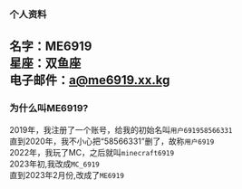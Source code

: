 ### 个人资料  
名字：ME6919  
星座：双鱼座  
电子邮件：a@me6919.xx.kg  
---------------------------------------  
### 为什么叫ME6919?    
2019年，我注册了一个账号，给我的初始名叫`用户691958566331`   
直到2020年，我不小心把“58566331”删了，故称`用户6919`    
2022年，我玩了MC，之后就叫`minecraft6919`     
2023年初,我改成`MC_6919`    
直到2023年2月份,改成了`ME6919` 